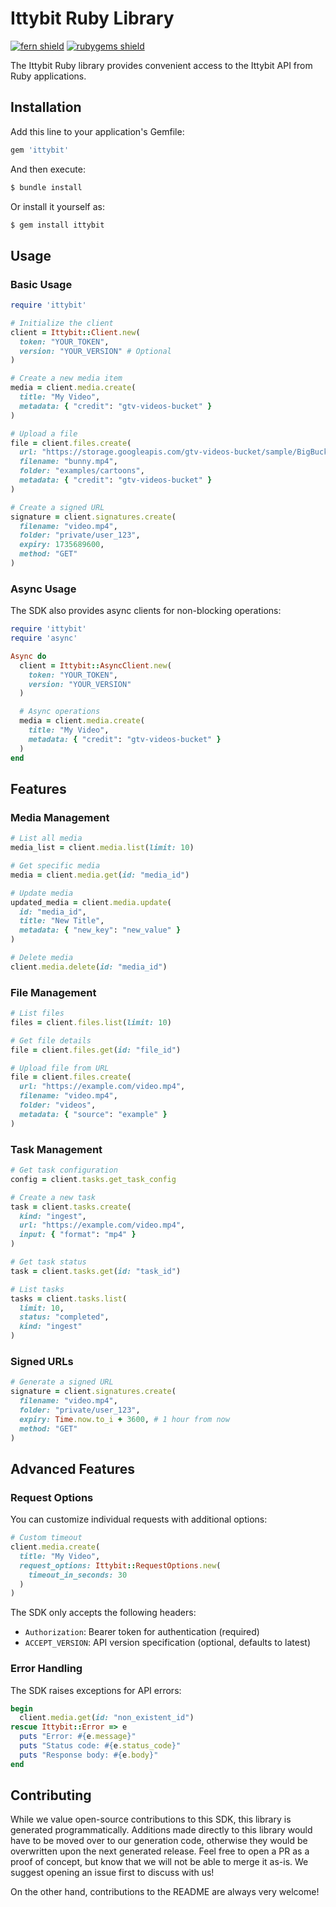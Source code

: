 # Ittybit Ruby Library

[![fern shield](https://img.shields.io/badge/%F0%9F%8C%BF-Built%20with%20Fern-brightgreen)](https://buildwithfern.com?utm_source=github&utm_medium=github&utm_campaign=readme&utm_source=https%3A%2F%2Fgithub.com%2Fittybit%2Fsdk-ruby)
[![rubygems shield](https://img.shields.io/gem/v/ittybit)](https://rubygems.org/gems/ittybit)

The Ittybit Ruby library provides convenient access to the Ittybit API from Ruby applications.

## Installation

Add this line to your application's Gemfile:

```ruby
gem 'ittybit'
```

And then execute:

```bash
$ bundle install
```

Or install it yourself as:

```bash
$ gem install ittybit
```

## Usage

### Basic Usage

```ruby
require 'ittybit'

# Initialize the client
client = Ittybit::Client.new(
  token: "YOUR_TOKEN",
  version: "YOUR_VERSION" # Optional
)

# Create a new media item
media = client.media.create(
  title: "My Video",
  metadata: { "credit": "gtv-videos-bucket" }
)

# Upload a file
file = client.files.create(
  url: "https://storage.googleapis.com/gtv-videos-bucket/sample/BigBuckBunny.mp4",
  filename: "bunny.mp4",
  folder: "examples/cartoons",
  metadata: { "credit": "gtv-videos-bucket" }
)

# Create a signed URL
signature = client.signatures.create(
  filename: "video.mp4",
  folder: "private/user_123",
  expiry: 1735689600,
  method: "GET"
)
```

### Async Usage

The SDK also provides async clients for non-blocking operations:

```ruby
require 'ittybit'
require 'async'

Async do
  client = Ittybit::AsyncClient.new(
    token: "YOUR_TOKEN",
    version: "YOUR_VERSION"
  )

  # Async operations
  media = client.media.create(
    title: "My Video",
    metadata: { "credit": "gtv-videos-bucket" }
  )
end
```

## Features

### Media Management

```ruby
# List all media
media_list = client.media.list(limit: 10)

# Get specific media
media = client.media.get(id: "media_id")

# Update media
updated_media = client.media.update(
  id: "media_id",
  title: "New Title",
  metadata: { "new_key": "new_value" }
)

# Delete media
client.media.delete(id: "media_id")
```

### File Management

```ruby
# List files
files = client.files.list(limit: 10)

# Get file details
file = client.files.get(id: "file_id")

# Upload file from URL
file = client.files.create(
  url: "https://example.com/video.mp4",
  filename: "video.mp4",
  folder: "videos",
  metadata: { "source": "example" }
)
```

### Task Management

```ruby
# Get task configuration
config = client.tasks.get_task_config

# Create a new task
task = client.tasks.create(
  kind: "ingest",
  url: "https://example.com/video.mp4",
  input: { "format": "mp4" }
)

# Get task status
task = client.tasks.get(id: "task_id")

# List tasks
tasks = client.tasks.list(
  limit: 10,
  status: "completed",
  kind: "ingest"
)
```

### Signed URLs

```ruby
# Generate a signed URL
signature = client.signatures.create(
  filename: "video.mp4",
  folder: "private/user_123",
  expiry: Time.now.to_i + 3600, # 1 hour from now
  method: "GET"
)
```

## Advanced Features

### Request Options

You can customize individual requests with additional options:

```ruby
# Custom timeout
client.media.create(
  title: "My Video",
  request_options: Ittybit::RequestOptions.new(
    timeout_in_seconds: 30
  )
)
```

The SDK only accepts the following headers:
- `Authorization`: Bearer token for authentication (required)
- `ACCEPT_VERSION`: API version specification (optional, defaults to latest)

### Error Handling

The SDK raises exceptions for API errors:

```ruby
begin
  client.media.get(id: "non_existent_id")
rescue Ittybit::Error => e
  puts "Error: #{e.message}"
  puts "Status code: #{e.status_code}"
  puts "Response body: #{e.body}"
end
```

## Contributing

While we value open-source contributions to this SDK, this library is generated programmatically.
Additions made directly to this library would have to be moved over to our generation code,
otherwise they would be overwritten upon the next generated release. Feel free to open a PR as
a proof of concept, but know that we will not be able to merge it as-is. We suggest opening
an issue first to discuss with us!

On the other hand, contributions to the README are always very welcome!
